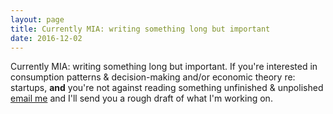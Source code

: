```yaml
---
layout: page
title: Currently MIA: writing something long but important
date: 2016-12-02
---
```


Currently MIA: writing something long but important. If you're interested in consumption patterns & decision-making and/or economic theory re: startups, **and** you're not against reading something unfinished & unpolished [email me](m@matthenderson.co) and I'll send you a rough draft of what I'm working on.
